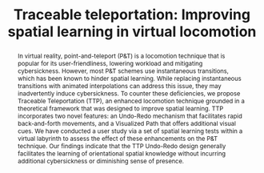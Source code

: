 ---
title: "Traceable teleportation: Improving spatial learning in virtual locomotion"
authors: [
  "Ye Jia",
  "Zackary P. T. Sin",
  "Chen Li",
  "Peter H. F. Ng",
  "Xiao Huang",
  "George Baciu",
  "Jiannong Cao",
  "Qing Li"
]
year: 2025
journal: "International Journal of Human-Computer Studies"
featured: true
abstract: "In virtual reality, point-and-teleport (P&T) is a locomotion technique that is popular for its user-friendliness, lowering workload and mitigating cybersickness. However, most P&T schemes use instantaneous transitions, which has been known to hinder spatial learning. While replacing instantaneous transitions with animated interpolations can address this issue, they may inadvertently induce cybersickness. To counter these deficiencies, we propose Traceable Teleportation (TTP), an enhanced locomotion technique grounded in a theoretical framework that was designed to improve spatial learning. TTP incorporates two novel features: an Undo-Redo mechanism that facilitates rapid back-and-forth movements, and a Visualized Path that offers additional visual cues. We have conducted a user study via a set of spatial learning tests within a virtual labyrinth to assess the effect of these enhancements on the P&T technique. Our findings indicate that the TTP Undo-Redo design generally facilitates the learning of orientational spatial knowledge without incurring additional cybersickness or diminishing sense of presence."
image: "/images/publications/featured.jpg"
imageCaption: "Figure 1: Comparison between Classical Point-and-Teleport (top) and Traceable Teleportation (bottom), showing the Undo-Redo mechanism and Visualized Pathing features that enhance spatial orientation in virtual environments."
imageWidth: 1280
imageHeight: 720
imageAspectRatio: "16:9"
keywords: [
  "Virtual Reality",
  "Spatial Learning",
  "Teleportation",
  "Virtual Locomotion",
  "Human-Computer Interaction"
]
--- 